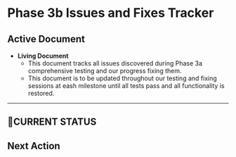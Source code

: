 # Phase 3b Issues and Fixes Tracker
## Active Document
- **Living Document**
  - This document tracks all issues discovered during Phase 3a comprehensive testing and our progress fixing them.
  - This document is to be updated throughout our testing and fixing sessions at eash milestone until all tests pass and all functionality is restored.
---
## **🎯CURRENT STATUS**

## **Next Action**